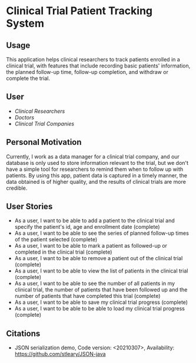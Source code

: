 # Clinical Trial Patient Tracking System

## Usage
This application helps clinical researchers to track patients enrolled in a clinical trial, with features that include 
recording basic patients' information, the planned follow-up time, follow-up completion, 
and withdraw or complete the trial.
## User

- *Clinical Researchers*
- *Doctors*
- *Clinical Trial Companies*

## Personal Motivation
Currently, I work as a data manager for a clinical trial company, and our database is only used to store 
information relevant to the trial, but we don't have a simple tool for researchers to remind them when to 
follow up with patients. 
By using this app, patient data is captured in a timely manner, 
the data obtained is of higher quality, and the results of clinical trials are more credible.

## User Stories

- As a user, I want to be able to add a patient to the clinical trial and specify the patient's id, age and enrollment date (complete)
- As a user, I want to be able to see the series of planned follow-up times of the patient selected (complete)
- As a user, I want to be able to mark a patient as followed-up or completed in the clinical trial (complete)
- As a user, I want to be able to remove a patient out of the clinical trial (complete)
- As a user, I want to be able to view the list of patients in the clinical trial (complete)
- As a user, I want to be able to see the number of all patients in my clinical trial, the number of patients that have been followed up and the number of patients that have completed this trial (complete)
- As a user, I want to be able to save my clinical trial progress  (complete)
- As a user, I want to be able to be able to load my clinical trial progress (complete)

## Citations
- JSON serialization demo, Code version: <20210307>, Availability: <https://github.com/stleary/JSON-java>
